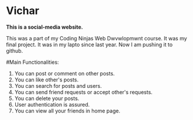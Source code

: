 # Vichar

**This is a social-media website.**

This was a part of my Coding Ninjas Web Dwvwlopmwnt course.
It was my final project.
It was in my lapto since last year.
Now I am pushing it to github.

#Main Functionalities:
1. You can post or comment on other posts.
2. You can like other's posts.
3. You can search for posts and users.
4. You can send friend requests or accept other's requests.
5. You can delete your posts.
6. User authentication is assured.
7. You can view all your friends in home page.
